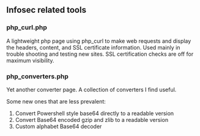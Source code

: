 ## Infosec related tools

### php_curl.php

A lightweight php page using php_curl to make web requests and display the headers, content, and SSL certificate information.
Used mainly in trouble shooting and testing new sites. SSL certification checks are off for maximum visibility.

### php_converters.php

Yet another converter page. A collection of converters I find useful.

Some new ones that are less prevalent:
1. Convert Powershell style base64 directly to a readable version
2. Convert Base64 encoded gzip and zlib to a readable version
3. Custom alphabet Base64 decoder


